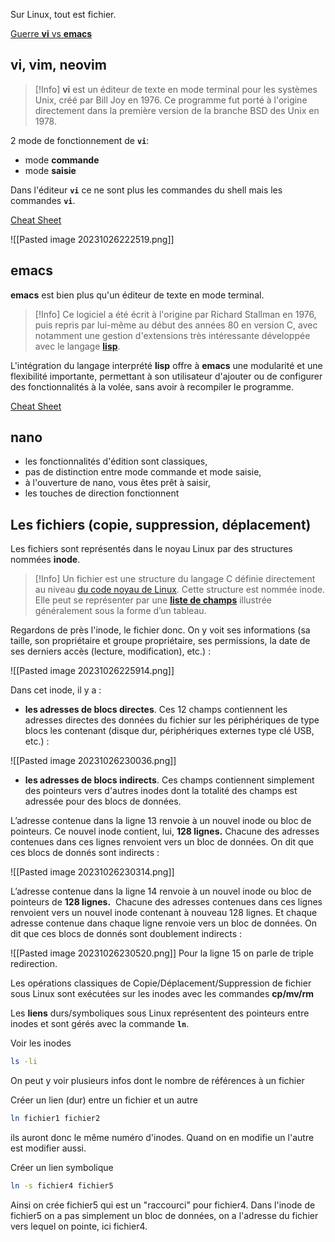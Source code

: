 
Sur Linux, tout est fichier.

[Guerre **vi** vs **emacs**](https://en.wikipedia.org/wiki/Editor_war) 

## vi, vim, neovim

>[!Info]
>**vi** est un éditeur de texte en mode terminal pour les systèmes Unix, créé par Bill Joy en 1976. Ce programme fut porté à l'origine directement dans la première version de la branche BSD des Unix en 1978.

2 mode de fonctionnement de **`vi`**:
- mode **commande**
- mode **saisie**

Dans l'éditeur **`vi`** ce ne sont plus les commandes du shell mais les commandes **`vi`**.

[Cheat Sheet](https://www.atmos.albany.edu/daes/atmclasses/atm350/vi_cheat_sheet.pdf)

![[Pasted image 20231026222519.png]]

## emacs

**emacs** est bien plus qu'un éditeur de texte en mode terminal. 

>[!Info]
>Ce logiciel a été écrit à l'origine par Richard Stallman en 1976, puis repris par lui-même au début des années 80 en version C, avec notamment une gestion d'extensions très intéressante développée avec le langage [**lisp**](https://fr.wikipedia.org/wiki/Lisp).  

L'intégration du langage interprété **lisp** offre à **emacs** une modularité et une flexibilité importante, permettant à son utilisateur d'ajouter ou de configurer des fonctionnalités à la volée, sans avoir à recompiler le programme.

[Cheat Sheet](https://cheatography.com/bilus/cheat-sheets/emacs-cider/)

## nano

- les fonctionnalités d'édition sont classiques,
- pas de distinction entre mode commande et mode saisie,
- à l'ouverture de nano, vous êtes prêt à saisir,
- les touches de direction fonctionnent

## Les fichiers (copie, suppression, déplacement)

Les fichiers sont représentés dans le noyau Linux par des structures nommées **inode**.

>[!Info]
>Un fichier est une structure du langage C définie directement au niveau [du code noyau de Linux](https://github.com/torvalds/linux/blob/master/fs/inode.c). Cette structure est nommée inode. Elle peut se représenter par une **[liste de champs](https://en.wikipedia.org/wiki/Inode_pointer_structure#/media/File:Ext2-inode.svg)** illustrée généralement sous la forme d’un tableau.

Regardons de près l'inode, le fichier donc. On y voit ses informations (sa taille, son propriétaire et groupe propriétaire, ses permissions, la date de ses derniers accès (lecture, modification), etc.) :

![[Pasted image 20231026225914.png]]

Dans cet inode, il y a :
- **les adresses de blocs directes**. Ces 12 champs contiennent les adresses directes des données du fichier sur les périphériques de type blocs les contenant (disque dur, périphériques externes type clé USB, etc.) :

![[Pasted image 20231026230036.png]]

- **les adresses de blocs indirects**. Ces champs contiennent simplement des pointeurs vers d'autres inodes dont la totalité des champs est adressée pour des blocs de données.

L’adresse contenue dans la ligne 13 renvoie à un nouvel inode ou bloc de pointeurs. Ce nouvel inode contient, lui, **128 lignes.** Chacune des adresses contenues dans ces lignes renvoient vers un bloc de données. On dit que ces blocs de donnés sont indirects :

![[Pasted image 20231026230314.png]]

L’adresse contenue dans la ligne 14 renvoie à un nouvel inode ou bloc de pointeurs de **128 lignes.**  Chacune des adresses contenues dans ces lignes renvoient vers un nouvel inode contenant à nouveau 128 lignes. Et chaque adresse contenue dans chaque ligne renvoie vers un bloc de données. On dit que ces blocs de donnés sont doublement indirects :

![[Pasted image 20231026230520.png]]
Pour la ligne 15 on parle de triple redirection.

Les opérations classiques de Copie/Déplacement/Suppression de fichier sous Linux sont exécutées sur les inodes avec les commandes **cp/mv/rm**

Les **liens** durs/symboliques sous Linux représentent des pointeurs entre inodes et sont gérés avec la commande **`ln`**.

Voir les inodes
```bash
ls -li
```
On peut y voir plusieurs infos dont le nombre de références à un fichier

Créer un lien (dur) entre un fichier et un autre
```bash
ln fichier1 fichier2
```
ils auront donc le même numéro d'inodes. Quand on en modifie un l'autre est modifier aussi.

Créer un lien symbolique
```bash
ln -s fichier4 fichier5
```
Ainsi on crée fichier5 qui est un "raccourci" pour fichier4. Dans l'inode de fichier5 on a pas simplement un bloc de données, on a l'adresse du fichier vers lequel on pointe, ici fichier4.